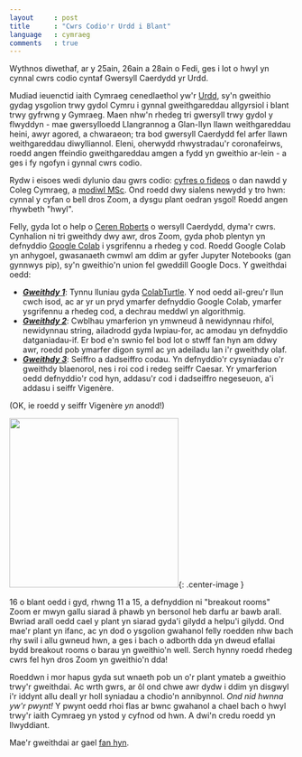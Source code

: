 ```yaml
---
layout     : post
title      : "Cwrs Codio'r Urdd i Blant"
language   : cymraeg
comments   : true
---
```


Wythnos diwethaf, ar y 25ain, 26ain a 28ain o Fedi, ges i lot o hwyl yn cynnal cwrs codio cyntaf Gwersyll Caerdydd yr Urdd.

Mudiad ieuenctid iaith Cymraeg cenedlaethol yw'r [Urdd](https://www.urdd.cymru/cy/), sy'n gweithio gydag ysgolion trwy gydol Cymru i gynnal gweithgareddau allgyrsiol i blant trwy gyfrwng y Gymraeg. Maen nhw'n rhedeg tri gwersyll trwy gydol y flwyddyn - mae gwersylloedd Llangrannog a Glan-llyn llawn weithgareddau heini, awyr agored, a chwaraeon; tra bod gwersyll Caerdydd fel arfer llawn weithgareddau diwylliannol. Eleni, oherwydd rhwystradau'r coronafeirws, roedd angen ffeindio gweithgareddau amgen a fydd yn gweithio ar-lein - a ges i fy ngofyn i gynnal cwrs codio.

Rydw i eisoes wedi dylunio dau gwrs codio: [cyfres o fideos](/teaching/tiwtorialau-python/) o dan nawdd y Coleg Cymraeg, a [modiwl MSc](/cm/). Ond roedd dwy sialens newydd y tro hwn: cynnal y cyfan o bell dros Zoom, a dysgu plant oedran ysgol! Roedd angen rhywbeth "hwyl".

Felly, gyda lot o help o [Ceren Roberts](https://twitter.com/ceren_roberts) o wersyll Caerdydd, dyma'r cwrs. Cynhalion ni tri gweithdy dwy awr, dros Zoom, gyda phob plentyn yn defnyddio [Google Colab](https://colab.research.google.com/) i ysgrifennu a rhedeg y cod. Roedd Google Colab yn anhygoel, gwasanaeth cwmwl am ddim ar gyfer Jupyter Notebooks (gan gynnwys pip), sy'n gweithio'n union fel gweddill Google Docs. Y gweithdai oedd:

+ [***Gweithdy 1***](/outreach/gweithdy1.pdf): Tynnu lluniau gyda [ColabTurtle](https://github.com/tolgaatam/ColabTurtle). Y nod oedd ail-greu'r llun cwch isod, ac ar yr un pryd ymarfer defnyddio Google Colab, ymarfer ysgrifennu a rhedeg cod, a dechrau meddwl yn algorithmig.
+ [***Gweithdy 2***](/outreach/gweithdy2.pdf): Cwblhau ymarferion yn ymwneud â newidynnau rhifol, newidynnau string, ailadrodd gyda lwpiau-for, ac amodau yn defnyddio datganiadau-if. Er bod e'n swnio fel bod lot o stwff fan hyn am ddwy awr, roedd pob ymarfer digon syml ac yn adeiladu lan i'r gweithdy olaf.
+ [***Gweithdy 3***](/outreach/gweithdy3.pdf): Seiffro a dadseiffro codau. Yn defnyddio'r cysyniadau o'r gweithdy blaenorol, nes i roi cod i redeg seiffr Caesar. Yr ymarferion oedd defnyddio'r cod hyn, addasu'r cod i dadseiffro negeseuon, a'i addasu i seiffr Vigenère.

(OK, ie roedd y seiffr Vigenère *yn* anodd!)

<img src="{{site.baseurl}}/images/cwch.png" width="300">{: .center-image }

16 o blant oedd i gyd, rhwng 11 a 15, a defnyddion ni "breakout rooms" Zoom er mwyn gallu siarad â phawb yn bersonol heb darfu ar bawb arall. Bwriad arall oedd cael y plant yn siarad gyda'i gilydd a helpu'i gilydd. Ond mae'r plant yn ifanc, ac yn dod o ysgolion gwahanol felly roedden nhw bach rhy swil i allu gwneud hwn, a ges i bach o adborth dda yn dweud efallai bydd breakout rooms o barau yn gweithio'n well. Serch hynny roedd rhedeg cwrs fel hyn dros Zoom yn gweithio'n dda!

Roeddwn i mor hapus gyda sut wnaeth pob un o'r plant ymateb a gweithio trwy'r gweithdai. Ac wrth gwrs, ar ôl ond chwe awr dydw i ddim yn disgwyl i'r iddynt allu deall yr holl syniadau a chodio'n annibynnol. *Ond nid hwnna yw'r pwynt!* Y pwynt oedd rhoi flas ar bwnc gwahanol a chael bach o hwyl trwy'r iaith Cymraeg yn ystod y cyfnod od hwn. A dwi'n credu roedd yn llwyddiant.

Mae'r gweithdai ar gael [fan hyn](/outreach/).